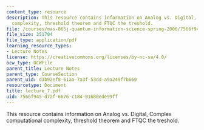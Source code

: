 ```yaml
---
content_type: resource
description: This resource contains information on Analog vs. Digital, Complex computational
  complexity, threshold theorem and FTQC the treshold.
file: /courses/mas-865j-quantum-information-science-spring-2006/7566f945d7af6676c18401680ede99ff_lecture_7.pdf
file_size: 351704
file_type: application/pdf
learning_resource_types:
- Lecture Notes
license: https://creativecommons.org/licenses/by-nc-sa/4.0/
ocw_type: OCWFile
parent_title: Lecture Notes
parent_type: CourseSection
parent_uid: d3b92ef8-61aa-7a3f-53dd-a9a249f7b660
resourcetype: Document
title: lecture_7.pdf
uid: 7566f945-d7af-6676-c184-01680ede99ff
---
```

This resource contains information on Analog vs. Digital, Complex computational complexity, threshold theorem and FTQC the treshold.